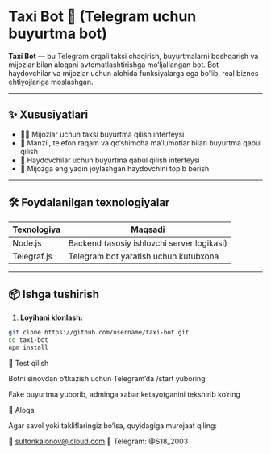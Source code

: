 # Taxi Bot 🚕 (Telegram uchun buyurtma bot)

**Taxi Bot** — bu Telegram orqali taksi chaqirish, buyurtmalarni boshqarish va mijozlar bilan aloqani avtomatlashtirishga mo‘ljallangan bot. Bot haydovchilar va mijozlar uchun alohida funksiyalarga ega bo‘lib, real biznes ehtiyojlariga moslashgan.

---

## ✨ Xususiyatlari

- 🧑‍💼 Mijozlar uchun taksi buyurtma qilish interfeysi
- 📍 Manzil, telefon raqam va qo‘shimcha ma’lumotlar bilan buyurtma qabul qilish
- 🚕 Haydovchilar uchun buyurtma qabul qilish interfeysi
- 📍 Mijozga eng yaqin joylashgan haydovchini topib berish

---

## 🛠 Foydalanilgan texnologiyalar

| Texnologiya      | Maqsadi                                      |
|------------------|-----------------------------------------------|
| Node.js          | Backend (asosiy ishlovchi server logikasi)   |
| Telegraf.js      | Telegram bot yaratish uchun kutubxona        |

---

## 📦 Ishga tushirish

1. **Loyihani klonlash:**

```bash
git clone https://github.com/username/taxi-bot.git
cd taxi-bot
npm install
```

🧪 Test qilish

Botni sinovdan o‘tkazish uchun Telegram’da /start yuboring

Fake buyurtma yuborib, adminga xabar ketayotganini tekshirib ko‘ring

📩 Aloqa

Agar savol yoki takliflaringiz bo‘lsa, quyidagiga murojaat qiling:

📧 sultonkalonov@icloud.com
📱 Telegram: @S18_2003
